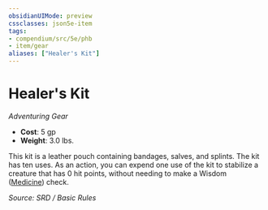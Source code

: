 ```yaml
---
obsidianUIMode: preview
cssclasses: json5e-item
tags:
- compendium/src/5e/phb
- item/gear
aliases: ["Healer's Kit"]
---
```

# Healer's Kit
*Adventuring Gear*  

- **Cost**: 5 gp
- **Weight**: 3.0 lbs.

This kit is a leather pouch containing bandages, salves, and splints. The kit has ten uses. As an action, you can expend one use of the kit to stabilize a creature that has 0 hit points, without needing to make a Wisdom ([Medicine](rules/skills.md#Medicine)) check.

*Source: SRD / Basic Rules*